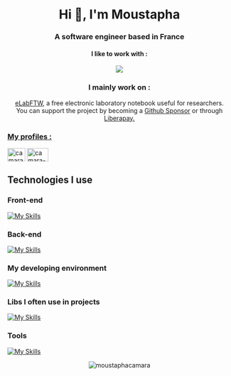 <h1 align="center">Hi 👋, I'm Moustapha</h1>
<h3 align="center">A software engineer based in France</h3>

<h4 align="center">I like to work with :</h4>
<p align="center">
  <a href="https://skillicons.dev">
    <img src="https://skillicons.dev/icons?i=php,ts" />
  </a>
</p>


<h3 align="center">I mainly work on :</h3>
<p align="center">
  <a href="https://github.com/elabftw/elabftw">eLabFTW</a>, a free electronic laboratory notebook useful for researchers. <br/>
  You can support the project by becoming a <a href="https://github.com/sponsors/NicolasCARPi/">Github Sponsor</a> or through <a href="https://liberapay.com/NicolasCARPi/">Liberapay.
</p>

<h3 align="left">My profiles :</h3>
<p align="left">
<a href="https://linkedin.com/in/camara-moustapha" target="blank"><img align="center" src="https://raw.githubusercontent.com/rahuldkjain/github-profile-readme-generator/master/src/images/icons/Social/linked-in-alt.svg" alt="camara-moustapha" height="30" width="40" /></a>
<a href="https://moustaphacamara.fr/" target="blank"><img align="center" src="https://moustaphacamara.fr/logo-mc.svg" alt="camara-moustapha" height="30" width="48" /></a>
</p>

<h2 align="left">Technologies I use</h2>
<h3 align="left">Front-end</h3>

[![My Skills](https://skillicons.dev/icons?i=ts,react,vue,nuxtjs,pinia,html,css)](https://skillicons.dev)

<h3 align="left">Back-end</h3>

[![My Skills](https://skillicons.dev/icons?i=php,laravel,mysql,nodejs)](https://skillicons.dev)

<h3 align="left">My developing environment</h3>

[![My Skills](https://skillicons.dev/icons?i=linux,docker,phpstorm,webstorm,vscode)](https://skillicons.dev)

<h3 align="left">Libs I often use in projects</h3>

[![My Skills](https://skillicons.dev/icons?i=tailwind,vuetify,materialui)](https://skillicons.dev)

<h3 align="left">Tools</h3>

[![My Skills](https://skillicons.dev/icons?i=git,github,netlify,postman,grafana,prometheus,figma)](https://skillicons.dev)

<p align="center"> <img src="https://komarev.com/ghpvc/?username=moustaphacamara&label=Profile%20views&color=0e75b6&style=flat" alt="moustaphacamara" /> </p>

